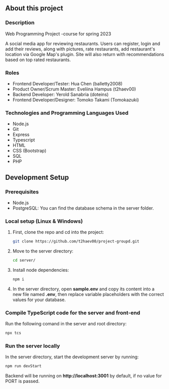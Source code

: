 ## About this project

### Description
Web Programming Project -course for spring 2023

A social media app for reviewing restaurants. Users can register, login and add their reviews, along with pictures, rate restaurants, add restaurant's location via Google Map's plugin. Site will also return with recommendations based on top rated restaurants.

### Roles
- Frontend Developer/Tester: Hua Chen (balletty2008) 
- Product Owner/Scrum Master: Eveliina Hampus (t2haev00) 
- Backend Developer: Yerold Sanabria (doteins)
- Frontend Developer/Designer: Tomoko Takami (Tomokazuki)

### Technologies and Programming Languages Used
- Node.js
- Git
- Express
- Typescript
- HTML
- CSS (Bootstrap)
- SQL
- PHP

## Development Setup

### Prerequisites
- Node.js
- PostgreSQL: You can find the database schema in the server folder.

### Local setup (Linux & Windows)

1. First, clone the repo and cd into the project:
   ```sh
   git clone https://github.com/t2haev00/project-groupd.git
   ```
   
2. Move to the server directory:
   ```sh
   cd server/
   ```
   
3. Install node dependencies:
   ```sh
   npm i
   ```
   
4. In the server directory, open **sample.env** and copy its content into a new file named **.env**, then replace variable placeholders with the correct values for your database.

### Compile TypeScript code for the server and front-end
Run the following comand in the server and root directory:
   ```sh
   npx tcs
   ```
  
### Run the server locally
In the server directory, start the development server by running:
   ```sh
   npm run devStart
   ```
Backend will be running on **http://localhost:3001** by default, if no value for PORT is passed.

